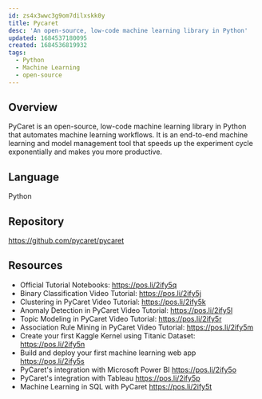 ```yaml
---
id: zs4x3wwc3g9om7dilxskk0y
title: Pycaret
desc: 'An open-source, low-code machine learning library in Python'
updated: 1684537180095
created: 1684536819932
tags:
  - Python
  - Machine Learning
  - open-source
---
```


## Overview

PyCaret is an open-source, low-code machine learning library in Python that automates machine learning workflows. It is an end-to-end machine learning and model management tool that speeds up the experiment cycle exponentially and makes you more productive.

## Language

Python

## Repository

https://github.com/pycaret/pycaret


## Resources

- Official Tutorial Notebooks: https://pos.li/2ify5q
- Binary Classification Video Tutorial: https://pos.li/2ify5j
- Clustering in PyCaret Video Tutorial: https://pos.li/2ify5k
- Anomaly Detection in PyCaret Video Tutorial: https://pos.li/2ify5l
- Topic Modeling in PyCaret Video Tutorial: https://pos.li/2ify5r
- Association Rule Mining in PyCaret Video Tutorial: https://pos.li/2ify5m
- Create your first Kaggle Kernel using Titanic Dataset: https://pos.li/2ify5n
- Build and deploy your first machine learning web app https://pos.li/2ify5s
- PyCaret's integration with Microsoft Power BI https://pos.li/2ify5o
- PyCaret's integration with Tableau https://pos.li/2ify5p
- Machine Learning in SQL with PyCaret https://pos.li/2ify5t



